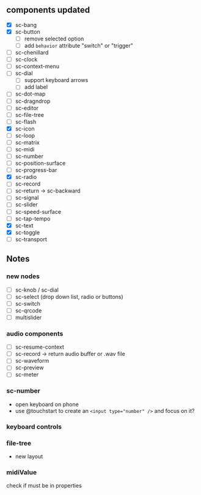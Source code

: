 ## components updated

- [x] sc-bang
- [x] sc-button
  + [ ] remove selected option
  + [ ] add `behavior` attribute "switch" or "trigger"
- [ ] sc-chenillard
- [ ] sc-clock
- [ ] sc-context-menu
- [ ] sc-dial
  + [ ] support keyboard arrows
  + [ ] add label
- [ ] sc-dot-map
- [ ] sc-dragndrop
- [ ] sc-editor
- [ ] sc-file-tree
- [ ] sc-flash
- [x] sc-icon
- [ ] sc-loop
- [ ] sc-matrix
- [ ] sc-midi
- [ ] sc-number
- [ ] sc-position-surface
- [ ] sc-progress-bar
- [x] sc-radio
- [ ] sc-record
- [ ] sc-return -> sc-backward
- [ ] sc-signal
- [ ] sc-slider
- [ ] sc-speed-surface
- [ ] sc-tap-tempo
- [x] sc-text
- [x] sc-toggle
- [ ] sc-transport

## Notes

### new nodes

- [ ] sc-knob / sc-dial
- [ ] sc-select (drop down list, radio or buttons)
- [ ] sc-switch
- [ ] sc-qrcode
- [ ] multislider

### audio components
- [ ] sc-resume-context
- [ ] sc-record -> return audio buffer or .wav file
- [ ] sc-waveform
- [ ] sc-preview
- [ ] sc-meter

### sc-number

- open keyboard on phone
- use @touchstart to create an `<input type="number" />` and focus on it?

### keyboard controls

### file-tree

- new layout

### midiValue

check if must be in properties
